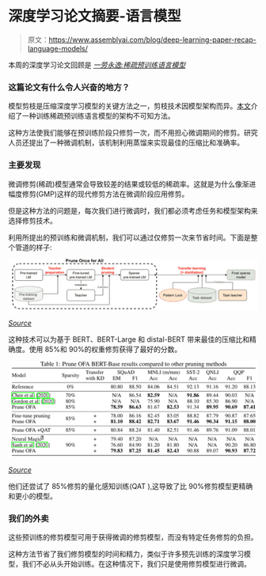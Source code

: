 # 深度学习论文摘要-语言模型

> 原文：<https://www.assemblyai.com/blog/deep-learning-paper-recap-language-models/>

本周的深度学习论文回顾是 [*一劳永逸:稀疏预训练语言模型*](https://arxiv.org/pdf/2111.05754.pdf)

### **这篇论文有什么令人兴奋的地方？**

模型剪枝是压缩深度学习模型的关键方法之一，剪枝技术因模型架构而异。[本文](https://arxiv.org/pdf/2111.05754.pdf)介绍了一种训练稀疏预训练语言模型的架构不可知方法。

这种方法使我们能够在预训练阶段只修剪一次，而不用担心微调期间的修剪。研究人员还提出了一种微调机制，该机制利用蒸馏来实现最佳的压缩比和准确率。

### **主要发现**

微调修剪(稀疏)模型通常会导致较差的结果或较低的稀疏率。这就是为什么像渐进幅度修剪(GMP)这样的现代修剪方法在微调阶段应用修剪。

但是这种方法的问题是，每次我们进行微调时，我们都必须考虑任务和模型架构来选择修剪技术。

利用所提出的预训练和微调机制，我们可以通过仅修剪一次来节省时间。下面是整个管道的样子:

![](img/59bcdabb0057e5a1103a3b8b88413f56.png)

[*Source*](https://arxiv.org/pdf/2111.05754.pdf)

这种技术可以为基于 BERT、BERT-Large 和 distal-BERT 带来最佳的压缩比和精确度。使用 85%和 90%的权重修剪获得了最好的分数。

![](img/4a9c1b6b7c61789ad41182f3b7ae618a.png)

[*Source*](https://arxiv.org/pdf/2111.05754.pdf)

他们还尝试了 85%修剪的量化感知训练(QAT ),这导致了比 90%修剪模型更精确和更小的模型。

### **我们的外卖**

这些预训练的修剪模型可用于获得微调的修剪模型，而没有特定任务修剪的负担。

这种方法节省了我们修剪模型的时间和精力，类似于许多预先训练的深度学习模型，我们不必从头开始训练。在这种情况下，我们只是使用修剪模型进行微调。